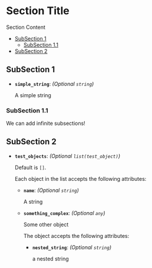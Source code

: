 # Section Title

Section Content


- [SubSection 1](#subsection-1)
  - [SubSection 1.1](#subsection-11)
- [SubSection 2](#subsection-2)

## SubSection 1

- **`simple_string`**: *(Optional `string`)*

  A simple string

### SubSection 1.1

We can add infinite subsections!

## SubSection 2

- **`test_objects`**: *(Optional `list(test_object)`)*

  Default is `[]`.

  Each object in the list accepts the following attributes:

  - **`name`**: *(Optional `string`)*

    A string

  - **`something_complex`**: *(Optional `any`)*

    Some other object

    The object accepts the following attributes:

    - **`nested_string`**: *(Optional `string`)*

      a nested string
